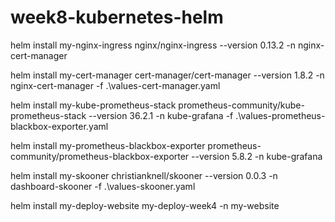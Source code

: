 # week8-kubernetes-helm

helm install my-nginx-ingress nginx/nginx-ingress --version 0.13.2 -n nginx-cert-manager

helm install my-cert-manager cert-manager/cert-manager --version 1.8.2 -n nginx-cert-manager -f .\values-cert-manager.yaml

helm install my-kube-prometheus-stack prometheus-community/kube-prometheus-stack --version 36.2.1 -n kube-grafana -f .\values-prometheus-blackbox-exporter.yaml

helm install my-prometheus-blackbox-exporter prometheus-community/prometheus-blackbox-exporter --version 5.8.2 -n kube-grafana

helm install my-skooner christianknell/skooner --version 0.0.3 -n dashboard-skooner -f .\values-skooner.yaml

helm install my-deploy-website my-deploy-week4 -n my-website